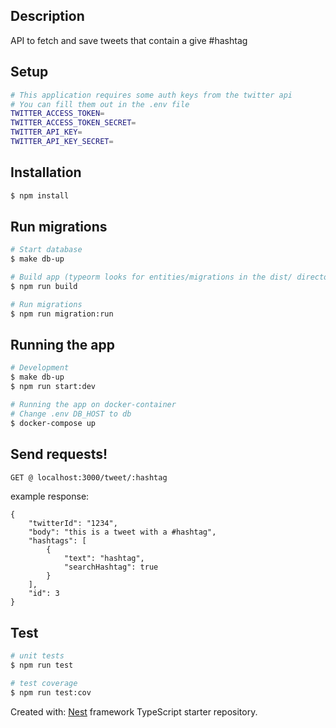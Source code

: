 ## Description

API to fetch and save tweets that contain a give #hashtag

## Setup

```bash
# This application requires some auth keys from the twitter api
# You can fill them out in the .env file
TWITTER_ACCESS_TOKEN=
TWITTER_ACCESS_TOKEN_SECRET=
TWITTER_API_KEY=
TWITTER_API_KEY_SECRET=
```

## Installation

```bash
$ npm install
```

## Run migrations

```bash
# Start database
$ make db-up

# Build app (typeorm looks for entities/migrations in the dist/ directory)
$ npm run build

# Run migrations
$ npm run migration:run
```

## Running the app

```bash
# Development
$ make db-up
$ npm run start:dev

# Running the app on docker-container
# Change .env DB_HOST to db
$ docker-compose up
```

## Send requests!

```bash
GET @ localhost:3000/tweet/:hashtag
```

example response:

```
{
    "twitterId": "1234",
    "body": "this is a tweet with a #hashtag",
    "hashtags": [
        {
            "text": "hashtag",
            "searchHashtag": true
        }
    ],
    "id": 3
}
```

## Test

```bash
# unit tests
$ npm run test

# test coverage
$ npm run test:cov
```

Created with:
[Nest](https://github.com/nestjs/nest) framework TypeScript starter repository.
